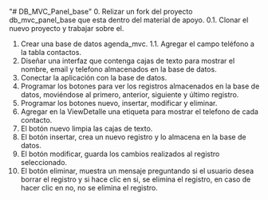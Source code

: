 "# DB_MVC_Panel_base" 
0. Relizar un fork del proyecto db_mvc_panel_base que esta dentro del material de apoyo.
0.1. Clonar el nuevo proyecto y trabajar sobre el.
1. Crear una base de datos agenda_mvc.
1.1. Agregar el campo teléfono a la tabla contactos.
2. Diseñar una interfaz que contenga cajas de texto para mostrar el nombre, email y telefono almacenados en la base de datos.
3. Conectar la aplicación con la base de datos.
4. Programar los botones para ver los registros almacenados en la base de datos, moviéndose al primero, anterior, siguiente y último registro.
5. Programar los botones nuevo, insertar, modificar y eliminar.
6. Agregar en la ViewDetalle una etiqueta para mostrar el telefono de cada contacto.
7. El botón nuevo limpia las cajas de texto.
6. El botón insertar, crea un nuevo registro y lo almacena en la base de datos.
7. El botón modificar, guarda los cambios realizados al registro seleccionado.
8. El botón eliminar, muestra un mensaje preguntando si el usuario desea borrar el registro y si hace clic en si, se elimina el registro, en caso de hacer clic en no, no se elimina el registro.

